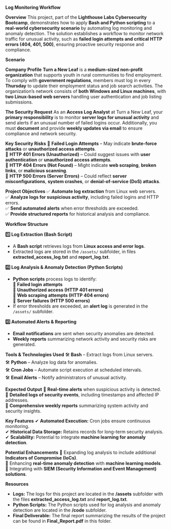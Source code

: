 ****Log Monitoring Workflow****

****Overview****
This project, part of the **Lighthouse Labs Cybersecurity Bootcamp**, demonstrates how to apply **Bash and Python scripting** to a **real-world cybersecurity scenario** by automating log monitoring and anomaly detection. The solution establishes a workflow to monitor network traffic for unusual activity, such as **failed login attempts and critical HTTP errors (404, 401, 500)**, ensuring proactive security response and compliance.

****Scenario****

****Company Profile****
**Turn a New Leaf** is a **medium-sized non-profit organization** that supports youth in rural communities to find employment. To comply with **government regulations**, members must log in every **Thursday** to update their employment status and job search activities. The organization’s network consists of **both Windows and Linux machines**, with **two Linux-based web servers** handling user authentication and job listing submissions.

****The Security Request****
As an **Access Log Analyst** at Turn a New Leaf, your **primary responsibility** is to monitor **server logs for unusual activity** and send alerts if an unusual number of failed logins occur. Additionally, you must **document** and provide **weekly updates via email** to ensure compliance and network security.

****Key Security Risks****
🚨 **Failed Login Attempts** – May indicate **brute-force attacks** or **unauthorized access attempts**.  
🚨 **HTTP 401 Errors (Unauthorized)** – Could suggest issues with **user authentication** or **unauthorized access attempts**.  
🚨 **HTTP 404 Errors (Not Found)** – Might indicate **web scraping**, **broken links**, or **malicious scanning**.  
🚨 **HTTP 500 Errors (Server Errors)** – Could reflect **server misconfigurations**, **system crashes**, or **denial-of-service (DoS) attacks**.

****Project Objectives****
✅ **Automate log extraction** from Linux web servers.  
✅ **Analyze logs for suspicious activity**, including failed logins and HTTP errors.  
✅ **Send automated alerts** when error thresholds are exceeded.  
✅ **Provide structured reports** for historical analysis and compliance.

****Workflow Structure****

****1️⃣ Log Extraction (Bash Script)****
- A **Bash script** retrieves logs from **Linux access and error logs**.  
- Extracted logs are stored in the `/assets/` subfolder, in files **extracted_access_log.txt** and **report_log.txt**.

****2️⃣ Log Analysis & Anomaly Detection (Python Scripts)****
- **Python scripts** process logs to identify:  
  🔹 **Failed login attempts**  
  🔹 **Unauthorized access (HTTP 401 errors)**  
  🔹 **Web scraping attempts (HTTP 404 errors)**  
  🔹 **Server failures (HTTP 500 errors)**  
- If error thresholds are exceeded, an **alert log** is generated in the `/assets/` subfolder.

****3️⃣ Automated Alerts & Reporting****
- **Email notifications** are sent when security anomalies are detected.  
- **Weekly reports** summarizing network activity and security risks are generated.

****Tools & Technologies Used****
🛠 **Bash** – Extract logs from Linux servers.  
🛠 **Python** – Analyze log data for anomalies.  
🛠 **Cron Jobs** – Automate script execution at scheduled intervals.  
🛠 **Email Alerts** – Notify administrators of unusual activity.

****Expected Output****
📌 **Real-time alerts** when suspicious activity is detected.  
📌 **Detailed logs of security events**, including timestamps and affected IP addresses.  
📌 **Comprehensive weekly reports** summarizing system activity and security insights.

****Key Features****
✔ **Automated Execution:** Cron jobs ensure continuous monitoring.  
✔ **Historical Data Storage:** Retains records for long-term security analysis.  
✔ **Scalability:** Potential to integrate **machine learning for anomaly detection**.

****Potential Enhancements****
🔹 Expanding log analysis to include additional **Indicators of Compromise (IoCs)**.  
🔹 Enhancing **real-time anomaly detection** with **machine learning models**.  
🔹 Integrating with **SIEM (Security Information and Event Management) solutions**.

****Resources****
- **Logs:** The logs for this project are located in the **/assets** subfolder with the files **extracted_access_log.txt** and **report_log.txt**.
- **Python Scripts:** The Python scripts used for log analysis and anomaly detection are located in the **/code** subfolder.
- **Final Deliverable:** The final report summarizing the results of the project can be found in **Final_Report.pdf** in this folder.
